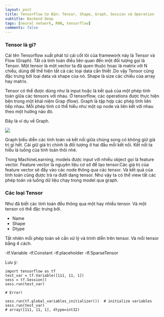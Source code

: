 ```yaml
---
layout: post
title: TensorFlow Cơ Bản: Tensor, Shape, Graph, Session và Operation
subtitle: Backend Deep
tags: [neural network, RNN, tensorflow]
comments: false
---
```


### Tensor là gì?

Cái tên Tensorflow xuất phát từ cái cốt lõi của framework này là Tensor và Flow (Graph). Tất cả tính toán điều liên quan đến một đối tượng gọi là Tensor. Một tensor là một vector ta đã quen thuộc hoạc là matrix với N chiều, dùng để thể hiện tất cả các loại data cần thiết .Do vậy Tensor cũng đặc  trưng bới loại data và shape của nó. Shape là size các chiều của array hay matrix.

Tensor có thể được dùng như là input hoặc là kết quả của một phép tính toán giữa các tensors với nhau. Ở tensorflow, các operations được thực hiện bên trong  một khái niệm Grap (flow). Graph là tập hợp các phép tính liên tiếp nhau. Mỗi phép tính có thể hiểu như một op node và liên kết với nhau theo một hướng nào đó.

Đây là ví dụ về Graph.

![](https://raw.githubusercontent.com/SciSharp/TensorFlow.NET/master/docs/assets/tensors_flowing.gif)

Graph biểu diễn các tính toán và kết nối giữa chúng song có không giữ giá trị gì hết. Cái giữ giá trị chính là đối tượng ở hai đầu mỗi kết nối. Kết nối ta hiểu là luồng của tính toán thôi nhé. 

Trong MachineLearning, models được input với nhiều object gọi là feature vector. Feature vector là nguyên liệu cơ sở để tạo tensor.Các giá trị của feature vector sẽ đẩy vào các node thông qua các tensor. Và kết quả của tính toán cũng được trả ra đưới dạng tensor. Như vậy ta có thể view tất các phép toán và luồng dữ liệu chạy trong model qua graph.

### Các loại Tensor

Như đã biết các tính toán đều thông qua một hay nhiều tensor. Và một tensor có thể đặc trưng bởi.

- Name
- Shape
- Dtype

Tất nhiên mỗi phép toán sẽ cần xử lý và trình diễn trên tensor. Và mỗi tensor bằng 4 cách.

-tf.Variable
-tf.Constant
-tf.placeholder
-tf.SparseTensor

Lưu ý:

```
import tensorflow as tf
test_var = tf.Variable([111, 11, 1])
sess = tf.Session()
sess.run(test_var)

# Error!

sess.run(tf.global_variables_initializer())  # initialize variables
sess.run(test_var)
# array([111, 11, 1], dtype=int32)
```




